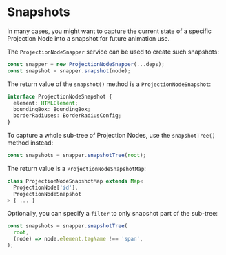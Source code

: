 # Snapshots

In many cases, you might want to capture the current state of a specific Projection Node into a snapshot for future animation use.

The `ProjectionNodeSnapper` service can be used to create such snapshots:

```ts
const snapper = new ProjectionNodeSnapper(...deps);
const snapshot = snapper.snapshot(node);
```

The return value of the `snapshot()` method is a `ProjectionNodeSnapshot`:

```ts
interface ProjectionNodeSnapshot {
  element: HTMLElement;
  boundingBox: BoundingBox;
  borderRadiuses: BorderRadiusConfig;
}
```

To capture a whole sub-tree of Projection Nodes, use the `snapshotTree()` method instead:

```ts
const snapshots = snapper.snapshotTree(root);
```

The return value is a `ProjectionNodeSnapshotMap`:

```ts
class ProjectionNodeSnapshotMap extends Map<
  ProjectionNode['id'],
  ProjectionNodeSnapshot
> { ... }
```

Optionally, you can specify a `filter` to only snapshot part of the sub-tree:

```ts
const snapshots = snapper.snapshotTree(
  root,
  (node) => node.element.tagName !== 'span',
);
```
